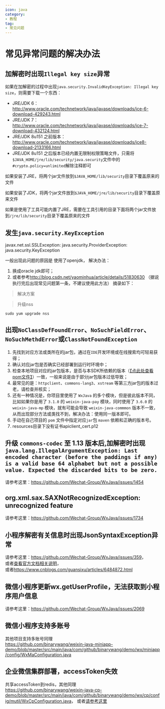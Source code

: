 ```yaml
---
icon: java
category:
- 教程
tag:
- 常见问题
---
```

# 常见异常问题的解决办法

## 加解密时出现`Illegal key size`异常

如果在加解密的过程中出现``java.security.InvalidKeyException: Illegal key size``，则需要下载一个东西：

- JRE/JDK 6：<http://www.oracle.com/technetwork/java/javase/downloads/jce-6-download-429243.html>
- JRE/JDK 7：<http://www.oracle.com/technetwork/java/javase/downloads/jce-7-download-432124.html>
- JRE/JDK 8u151 之前版本：<http://www.oracle.com/technetwork/java/javase/downloads/jce8-download-2133166.html>
- JRE/JDK 8u151 之后版本已经内置无限制权限策略文件，只需将`$JAVA_HOME/jre/lib/security/java.security`文件中的`#crypto.policy=unlimited`解除注释即可

如果安装了JRE，将两个jar文件放到``$JAVA_HOME/lib/security``目录下覆盖原来的文件

如果安装了JDK，将两个jar文件放到``$JAVA_HOME/jre/lib/security``目录下覆盖原来文件

如果是使用了工具可能内置了JRE，需要在工具引用的目录下面将两个jar文件放到`/jre/lib/security`目录下覆盖原来的文件

## 发生`java.security.KeyException`
javax.net.ssl.SSLException: java.security.ProviderException: java.security.KeyException

一般出现此问题的原因是 使用了openjdk，
解决办法：

1. 换成oracle jdk即可；
1. 或者参考<http://blog.csdn.net/yaominhua/article/details/51830630> （据说执行完后出现常见问题第一条，不建议使用此方法）
   摘录如下：

> 解决方案

> 升级nss

`sudo yum upgrade nss`

## 出现`NoClassDefFoundError`、`NoSuchFieldError`、`NoSuchMethdError`或`ClassNotFoundException`
1. 先找到对应方法或类所在的jar包，通过在`IDE`开发环境或在线搜索均可轻易获得；
1. 确认对应jar包是否确实已经部署到运行时环境中；
1. 检查本地项目对应的jar包版本，是否与本SDK所依赖的版本（[【点此处查看pom文件】](https://github.com/Wechat-Group/WxJava/blob/master/pom.xml)）一致，一般来说是由于部分jar包版本过低导致；
1. 最常见的是：`httpclient`、`commons-lang3`、`xstream` 等第三方jar包的版本过老，请检查并核实；
1. 还有一种情况是，你项目里使用了 `WxJava` 的多个模块，但是彼此版本不同，比如如果你是用了 `3.1.0` 的 `weixin-java-pay` 模块，同时使用了 `3.6.0` 的 `weixin-java-mp` 模块，就有可能会导致 `weixin-java-commmon` 版本不一致，从而出现部分方法或类找不到，解决办法：使用同一版本即可。
1. 手动在自己项目的 `pom` 文件中指定对应`jar`包 `maven` 依赖和正确的版本号。
1. resources目录下没有证书apiclient_cert.p12

## 升级 `commons-codec` 至 1.13 版本后,加解密时出现 `java.lang.IllegalArgumentException: Last encoded character (before the paddings if any) is a valid base 64 alphabet but not a possible value. Expected the discarded bits to be zero.`
请参考这里：<https://github.com/Wechat-Group/WxJava/issues/1454>

## org.xml.sax.SAXNotRecognizedException: unrecognized feature
请参考这里：<https://github.com/Wechat-Group/WxJava/issues/1734>

## 小程序解密有关信息时出现JsonSyntaxException异常
请参考这里：<https://github.com/Wechat-Group/WxJava/issues/359>，  
或者[查看官方文档相关说明](https://developers.weixin.qq.com/miniprogram/dev/framework/open-ability/signature.html)，  
或者<https://www.cnblogs.com/guansixu/articles/6484872.html>

## 微信小程序更新wx.getUserProfile，无法获取到小程序用户信息
请参考这里：<https://github.com/Wechat-Group/WxJava/issues/2069>

## 微信小程序支持多账号
其他项目支持多账号同理  
<https://github.com/binarywang/weixin-java-miniapp-demo/blob/master/src/main/java/com/github/binarywang/demo/wx/miniapp/config/WxMaConfiguration.java>


## 企业微信集群部署，accessToken失效
共享accessToken到redis，其他同理  
<https://github.com/binarywang/weixin-java-cp-demo/blob/master/src/main/java/com/github/binarywang/demo/wx/cp/config/mutil/WxCpConfiguration.java>，
或者[请参考](https://github.com/Wechat-Group/WxJava/issues/2753)[这里](https://github.com/Wechat-Group/WxJava/issues/2594)
